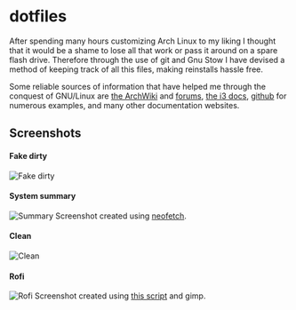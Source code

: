 # dotfiles

After spending many hours customizing Arch Linux to my liking I thought that it would be a shame to lose all that work or pass it around on a spare flash drive. Therefore through the use of git and Gnu Stow I have devised a method of keeping track of all this files, making reinstalls hassle free.

Some reliable sources of information that have helped me through the conquest of GNU/Linux are [the ArchWiki](https://wiki.archlinux.org/) and [forums](https://bbs.archlinux.org/), [the i3 docs](http://i3wm.org/docs/), [github](https://github.com/) for numerous examples, and many other documentation websites.

## Screenshots

#### Fake dirty
![Fake dirty](http://i.imgur.com/bdR8Qwx.png)

#### System summary
![Summary](http://i.imgur.com/IHKBUJh.jpg)
Screenshot created using [neofetch](https://github.com/dylanaraps/neofetch).

#### Clean
![Clean](http://i.imgur.com/sFUYhxL.jpg)

#### Rofi
![Rofi](http://i.imgur.com/EC9LbzR.png)
Screenshot created using [this script](https://github.com/DaveDavenport/rofi/blob/master/script/rofi-create-screenshot.sh) and gimp.
